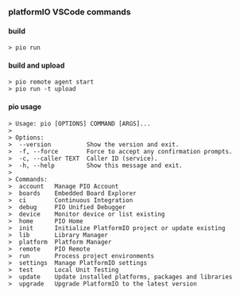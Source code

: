 ### platformIO VSCode commands

#### build
	> pio run

#### build and upload
	> pio remote agent start
	> pio run -t upload


#### pio usage
	> Usage: pio [OPTIONS] COMMAND [ARGS]...
	> 
	> Options:
	>  --version          Show the version and exit.
	>  -f, --force        Force to accept any confirmation prompts.
	>  -c, --caller TEXT  Caller ID (service).
	>  -h, --help         Show this message and exit.
	> 
	> Commands:
	>  account   Manage PIO Account
	>  boards    Embedded Board Explorer
	>  ci        Continuous Integration
	>  debug     PIO Unified Debugger
	>  device    Monitor device or list existing
	>  home      PIO Home
	>  init      Initialize PlatformIO project or update existing
	>  lib       Library Manager
	>  platform  Platform Manager
	>  remote    PIO Remote
	>  run       Process project environments
	>  settings  Manage PlatformIO settings
	>  test      Local Unit Testing
	>  update    Update installed platforms, packages and libraries
	>  upgrade   Upgrade PlatformIO to the latest version
